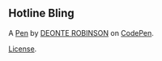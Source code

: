 Hotline Bling
-------------


A [Pen](https://codepen.io/DEONTER2/pen/qXbZOz) by [DEONTE ROBINSON](http://codepen.io/DEONTER2) on [CodePen](http://codepen.io/).

[License](https://codepen.io/DEONTER2/pen/qXbZOz/license).